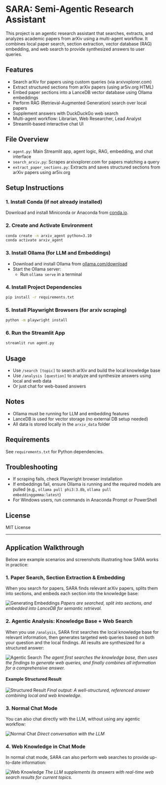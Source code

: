 # SARA: Semi-Agentic Research Assistant

This project is an agentic research assistant that searches, extracts, and analyzes academic papers from arXiv using a multi-agent workflow. It combines local paper search, section extraction, vector database (RAG) embedding, and web search to provide synthesized answers to user queries.

## Features
- Search arXiv for papers using custom queries (via arxivxplorer.com)
- Extract structured sections from arXiv papers (using ar5iv.org HTML)
- Embed paper sections into a LanceDB vector database using Ollama embeddings
- Perform RAG (Retrieval-Augmented Generation) search over local papers
- Supplement answers with DuckDuckGo web search
- Multi-agent workflow: Librarian, Web Researcher, Lead Analyst
- Streamlit-based interactive chat UI

## File Overview
- `agent.py`: Main Streamlit app, agent logic, RAG, embedding, and chat interface
- `search_arxiv.py`: Scrapes arxivxplorer.com for papers matching a query
- `extract_paper_sections.py`: Extracts and saves structured sections from arXiv papers using ar5iv.org

## Setup Instructions

### 1. Install Conda (if not already installed)
Download and install Miniconda or Anaconda from [conda.io](https://docs.conda.io/en/latest/miniconda.html).

### 2. Create and Activate Environment
```bash
conda create -n arxiv_agent python=3.10
conda activate arxiv_agent
```

### 3. Install Ollama (for LLM and Embeddings)
- Download and install Ollama from [ollama.com/download](https://ollama.com/download)
- Start the Ollama server:
  - Run `ollama serve` in a terminal

### 4. Install Project Dependencies
```bash
pip install -r requirements.txt
```

### 5. Install Playwright Browsers (for arxiv scraping)
```bash
python -m playwright install
```

### 6. Run the Streamlit App
```bash
streamlit run agent.py
```

## Usage
- Use `/search [topic]` to search arXiv and build the local knowledge base
- Use `/analysis [question]` to analyze and synthesize answers using local and web data
- Or just chat for web-based answers

## Notes
- Ollama must be running for LLM and embedding features
- LanceDB is used for vector storage (no external DB setup needed)
- All data is stored locally in the `arxiv_data` folder

## Requirements
See `requirements.txt` for Python dependencies.

## Troubleshooting
- If scraping fails, check Playwright browser installation
- If embeddings fail, ensure Ollama is running and the required models are pulled (e.g., `ollama pull phi3:3.8b`, `ollama pull embeddinggemma:latest`)
- For Windows users, run commands in Anaconda Prompt or PowerShell

## License
MIT License

---
## Application Walkthrough
Below are example scenarios and screenshots illustrating how SARA works in practice:

### 1. Paper Search, Section Extraction & Embedding
When you search for papers, SARA finds relevant arXiv papers, splits them into sections, and embeds each section into the knowledge base:

![Generating Embeddings](App_images/generating_embeddings.png)
*Papers are searched, split into sections, and embedded into LanceDB for semantic retrieval.*

### 2. Agentic Analysis: Knowledge Base + Web Search
When you use `/analysis`, SARA first searches the local knowledge base for relevant information, then generates targeted web queries based on both your question and the local findings. All results are synthesized for a structured answer:

![Agentic Search](App_images/agentic_search.png)
*The agent first searches the knowledge base, then uses the findings to generate web queries, and finally combines all information for a comprehensive answer.*

#### Example Structured Result
![Structured Result](App_images/structured_result.png)
*Final output: A well-structured, referenced answer combining local and web knowledge.*

### 3. Normal Chat Mode
You can also chat directly with the LLM, without using any agentic workflow:

![Normal Chat](App_images/normal_chat.png)
*Direct conversation with the LLM*

### 4. Web Knowledge in Chat Mode
In normal chat mode, SARA can also perform web searches to provide up-to-date information:

![Web Knowledge](App_images/web_knowledge.png)
*The LLM supplements its answers with real-time web search results for current topics.*
